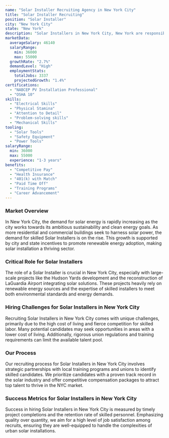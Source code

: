 ```yaml
---
name: "Solar Installer Recruiting Agency in New York City"
title: "Solar Installer Recruiting"
position: "Solar Installer"
city: "New York City"
state: "New York"
description: "Solar Installers in New York City, New York are responsible for installing, repairing, and maintaining solar energy systems to ensure they work efficiently."
marketData:
  averageSalary: 46140
  salaryRange:
    min: 36000
    max: 55000
  growthRate: "2.7%"
  demandLevel: "High"
  employmentStats:
    totalJobs: 3337
    projectedGrowth: "1.4%"
certifications:
  - "NABCEP PV Installation Professional"
  - "OSHA 10"
skills:
  - "Electrical Skills"
  - "Physical Stamina"
  - "Attention to Detail"
  - "Problem-solving skills"
  - "Mechanical Skills"
tooling:
  - "Solar Tools"
  - "Safety Equipment"
  - "Power Tools"
salaryRange:
  min: 36000
  max: 55000
  experience: "1-3 years"
benefits:
  - "Competitive Pay"
  - "Health Insurance"
  - "401(k) with Match"
  - "Paid Time Off"
  - "Training Programs"
  - "Career Advancement"
---
```


### Market Overview
In New York City, the demand for solar energy is rapidly increasing as the city works towards its ambitious sustainability and clean energy goals. As more residential and commercial buildings seek to harness solar power, the demand for skilled Solar Installers is on the rise. This growth is supported by city and state incentives to promote renewable energy adoption, making solar installation a thriving sector.

### Critical Role for Solar Installers
The role of a Solar Installer is crucial in New York City, especially with large-scale projects like the Hudson Yards development and the reconstruction of LaGuardia Airport integrating solar solutions. These projects heavily rely on renewable energy sources and the expertise of skilled installers to meet both environmental standards and energy demands.

### Hiring Challenges for Solar Installers in New York City
Recruiting Solar Installers in New York City comes with unique challenges, primarily due to the high cost of living and fierce competition for skilled labor. Many potential candidates may seek opportunities in areas with a lower cost of living. Additionally, rigorous union regulations and training requirements can limit the available talent pool.

### Our Process
Our recruiting process for Solar Installers in New York City involves strategic partnerships with local training programs and unions to identify skilled candidates. We prioritize candidates with a proven track record in the solar industry and offer competitive compensation packages to attract top talent to thrive in the NYC market.

### Success Metrics for Solar Installers in New York City
Success in hiring Solar Installers in New York City is measured by timely project completions and the retention rate of skilled personnel. Emphasizing quality over quantity, we aim for a high level of job satisfaction among recruits, ensuring they are well-equipped to handle the complexities of urban solar installations.